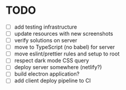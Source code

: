# TODO

* [ ] add testing infrastructure
* [ ] update resources with new screenshots
* [ ] verify solutions on server
* [ ] move to TypeScript (no babel) for server
* [ ] move eslint/prettier rules and setup to root
* [ ] respect dark mode CSS query
* [ ] deploy server somewhere (netlify?)
* [ ] build electron application?
* [ ] add client deploy pipeline to CI
